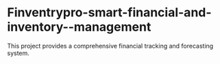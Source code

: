 # Finventrypro-smart-financial-and-inventory--management
This project provides a comprehensive financial tracking and forecasting system.
